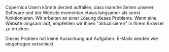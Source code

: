Copernica Usern könnte derzeit auffallen, dass manche Seiten unserer
Software und der Website momentan etwas langsamer als sonst
funktionieren. Wir arbeiten an einer Lösung dieses Problems. Wenn eine
Website langsam lädt, empfehlen wir Ihnen "aktualisieren" in Ihrem
Browser zu drücken.

Dieses Problem hat keine Auswirkung auf Aufgaben. E-Mails werden wie
eingetragen verschickt.
